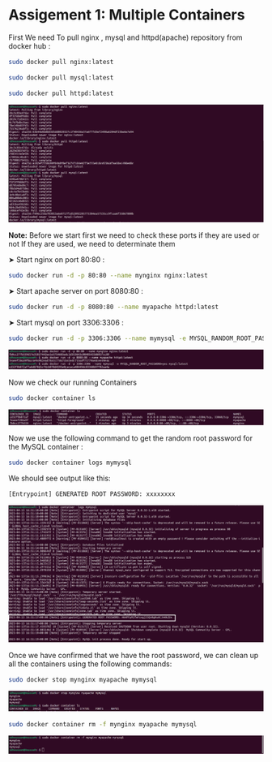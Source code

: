 # Assigement 1: Multiple Containers

First We need To pull nginx , mysql and httpd(apache)  repository from docker hub :

```bash
sudo docker pull nginx:latest
```

```bash
sudo docker pull mysql:latest
```

```bash
sudo docker pull httpd:latest
```

![pull](./ScreenShots/1.png)


**Note:** Before we start first we need to check these ports if they are used or not
If they are used, we need to determinate them


➤ Start nginx on port 80:80 :

```bash
sudo docker run -d -p 80:80 --name mynginx nginx:latest
```

➤ Start apache server on port 8080:80 :

```bash
sudo docker run -d -p 8080:80 --name myapache httpd:latest
```

➤ Start mysql on port 3306:3306 :

```bash
sudo docker run -d -p 3306:3306 --name mymysql -e MYSQL_RANDOM_ROOT_PASSWORD=yes mysql
```

![run](./ScreenShots/2.png)

Now we check our running Containers

```bash
sudo docker container ls
```


![container-ls](./ScreenShots/3.png)

Now we use the following command to get the random root password for the MySQL container :

```bash
sudo docker container logs mymysql
```

We should see output like this:

```bash
[Entrypoint] GENERATED ROOT PASSWORD: xxxxxxxx
```
![logs](./ScreenShots/4.png)



Once we have confirmed that we have the root password, we can clean up all the containers using the following commands:

```bash
sudo docker stop mynginx myapache mymysql
```
![stop](./ScreenShots/5.png)

```bash
sudo docker container rm -f mynginx myapache mymysql
```

![remove](./ScreenShots/6.png)